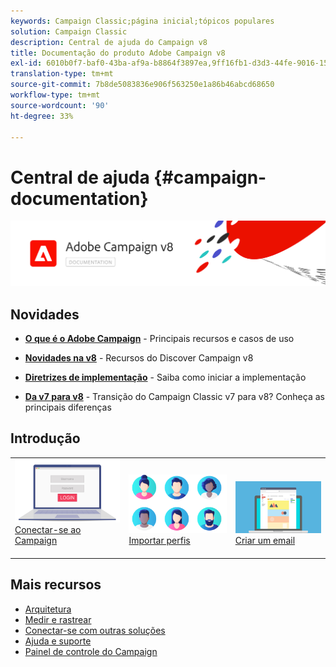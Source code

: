 ```yaml
---
keywords: Campaign Classic;página inicial;tópicos populares
solution: Campaign Classic
description: Central de ajuda do Campaign v8
title: Documentação do produto Adobe Campaign v8
exl-id: 6010b0f7-baf0-43ba-af9a-b8864f3897ea,9ff16fb1-d3d3-44fe-9016-15abffdbc74e
translation-type: tm+mt
source-git-commit: 7b8de5083836e906f563250e1a86b46abcd68650
workflow-type: tm+mt
source-wordcount: '90'
ht-degree: 33%

---
```


# Central de ajuda {#campaign-documentation}

![](assets/banner-documentationv8.png)

## Novidades

* **[O que é o Adobe Campaign](start/get-started.md)**  - Principais recursos e casos de uso

* **[Novidades na v8](start/whats-new.md)**  - Recursos do Discover Campaign v8

* **[Diretrizes de implementação](start/implement.md)**   - Saiba como iniciar a implementação

* **[Da v7 para v8](start/capability-matrix.md)**  - Transição do Campaign Classic v7 para v8? Conheça as principais diferenças

## Introdução

<table>
<tr>
  <td valign="bottom">
    <a href="start/connect.md">
      <img alt="Connect" src="start/assets/do-not-localize/login.jpeg"/>
    </a>
    <div>
    <a href="start/connect.md">Conectar-se ao Campaign</a>
    </div>
    <br>
  </td>

<td valign="bottom">
      <a href="start/import.md">
       <img alt="Importação" src="start/assets/do-not-localize/profiles.jpeg" />
       </a>
    <div><a href="start/import.md">Importar perfis</a>
    </div>
    <br>
  </td>
  <td valign="bottom">
    <a href="start/create-message.md">
      <img alt="Email" src="start/assets/do-not-localize/email-design.jpeg" />
    </a>
    <div>
    <a href="start/create-message.md">Criar um email</a>
    </div>
    <br>
  </td>
</tr>
</table>

## Mais recursos

* [Arquitetura](dev/architecture.md)
* [Medir e rastrear](start/reporting.md)
* [Conectar-se com outras soluções](connect/integration.md)
* [Ajuda e suporte](start/support.md)
* [Painel de controle do Campaign](https://experienceleague.adobe.com/docs/control-panel/using/control-panel-home.html?lang=pt-BR)
